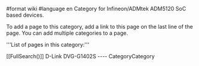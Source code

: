 \#format wiki \#language en Category for Infineon/ADMtek ADM5120 SoC
based devices.

To add a page to this category, add a link to this page on the last line
of the page. You can add multiple categories to a page.

'''List of pages in this category:'''

\[\[FullSearch()\]\] D-Link DVG-G1402S ---- CategoryCategory

